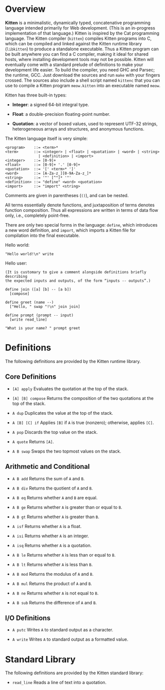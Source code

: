 # Overview

**Kitten** is a minimalistic, dynamically typed, concatenative programming
language intended primarily for Web development. (This is an in-progress
implementation of that language.) Kitten is inspired by the Cat programming
language. The Kitten compiler (`kitten`) compiles Kitten programs into C, which
can be compiled and linked against the Kitten runtime library (`libkitten`) to
produce a standalone executable. Thus a Kitten program can be built anywhere you
can find a C compiler, making it ideal for shared hosts, where installing
development tools may not be possible. Kitten will eventually come with a
standard prelude of definitions to make your development life easier. To build
the compiler, you need GHC and Parsec; the runtime, GCC. Just download the
sources and run `make` with your fingers crossed. The sources also include a
shell script named `kittenc` that you can use to compile a Kitten program
`meow.kitten` into an executable named `meow`.

Kitten has three built-in types:

  * **Integer**: a signed 64-bit integral type.

  * **Float**: a double-precision floating-point number.

  * **Quotation**: a vector of boxed values, used to represent UTF-32 strings,
    heterogeneous arrays and structures, and anonymous functions.

The Kitten language itself is very simple:

    <program>    ::= <term>*
    <term>       ::= <integer> | <float> | <quotation> | <word> | <string>
                   | <definition> | <import>
    <integer>    ::= [0-9]+
    <float>      ::= [0-9]+ '.' [0-9]+
    <quotation>  ::= '[' <term>* ']'
    <word>       ::= [A-Za-z_][0-9A-Za-z_]*
    <string>     ::= '"' [^"]* '"'
    <definition> ::= "define" <word> <quotation>
    <import>     ::= "import" <string>

Comments are given in parentheses (`()`), and can be nested.

All terms essentially denote functions, and juxtaposition of terms denotes
function composition. Thus all expressions are written in terms of data flow
only, i.e., completely point-free.

There are only two special forms in the language: `define`, which introduces a
new word definition, and `import`, which imports a Kitten file for compilation
into the final executable.

Hello world:

    "Hello world!\n" write

Hello user:

    (It is customary to give a comment alongside definitions briefly describing
    the expected inputs and outputs, of the form “inputs -- outputs”.)

    define join ([a] [b] -- [a b])
      [compose]

    define greet (name --)
      ["Hello, " swap "!\n" join join]

    define prompt (prompt -- input)
      [write read_line]

    "What is your name? " prompt greet

# Definitions

The following definitions are provided by the Kitten runtime library.

## Core Definitions

  * `[A] apply`
    Evaluates the quotation at the top of the stack.

  * `[A] [B] compose`
    Returns the composition of the two quotations at the top of the stack.

  * `A dup`
    Duplicates the value at the top of the stack.

  * `A [B] [C] if`
    Applies `[B]` if `A` is true (nonzero); otherwise, applies `[C]`.

  * `A pop`
    Discards the top value on the stack.

  * `A quote`
    Returns `[A]`.

  * `A B swap`
    Swaps the two topmost values on the stack.

## Arithmetic and Conditional

  * `A B add`
    Returns the sum of `A` and `B`.

  * `A B div`
    Returns the quotient of `A` and `B`.

  * `A B eq`
    Returns whether `A` and `B` are equal.

  * `A B ge`
    Returns whether `A` is greater than or equal to `B`.

  * `A B gt`
    Returns whether `A` is greater than `B`.

  * `A isf`
    Returns whether `A` is a float.

  * `A isi`
    Returns whether `A` is an integer.

  * `A isq`
    Returns whether `A` is a quotation.

  * `A B le`
    Returns whether `A` is less than or equal to `B`.

  * `A B lt`
    Returns whether `A` is less than `B`.

  * `A B mod`
    Returns the modulus of `A` and `B`.

  * `A B mul`
    Returns the product of `A` and `B`.

  * `A B ne`
    Returns whether `A` is not equal to `B`.

  * `A B sub`
    Returns the difference of `A` and `B`.

## I/O Definitions

  * `A putc`
    Writes `A` to standard output as a character.

  * `A write`
    Writes `A` to standard output as a formatted value.

# Standard Library

The following definitions are provided by the Kitten standard library:

  * `read_line`
    Reads a line of text into a quotation.
